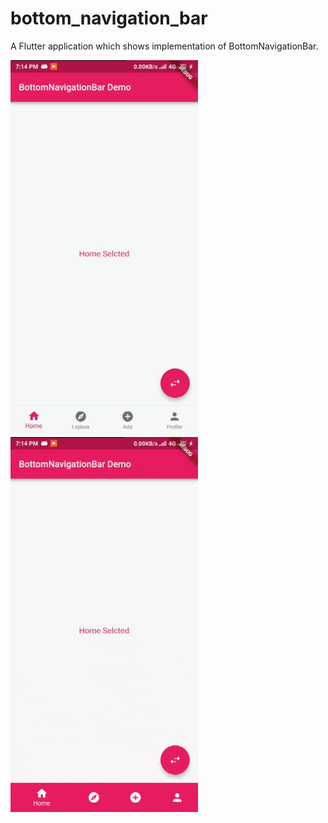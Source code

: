# bottom_navigation_bar

A Flutter application which shows implementation of BottomNavigationBar.

<img src="bottom_navigation_bar_fixed.gif" height="600em" />   <img src="boyyom_navigation_bar_shifting.gif" height="600em" />
